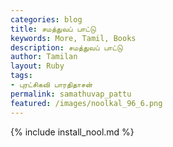 ```yaml
---  
categories: blog  
title: சமத்துவப் பாட்டு
keywords: More, Tamil, Books  
description: சமத்துவப் பாட்டு
author: Tamilan  
layout: Ruby  
tags:     
- புரட்சிகவி பாரதிதாசன்
permalink: samathuvap_pattu  
featured: /images/noolkal_96_6.png  
---  
```

{% include install_nool.md %}  
